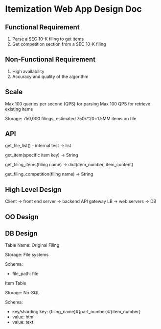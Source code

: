 # Itemization Web App Design Doc

## Functional Requirement
1. Parse a SEC 10-K filing to get items
2. Get competition section from a SEC 10-K filing


## Non-Functional Requirement
1. High availability
2. Accuracy and quality of the algorithm

## Scale
Max 100 queries per second (QPS) for parsing
Max 100 QPS for retrieve existing items

Storage: 750,000 filings, estimated 750k*20=1.5MM items on file

## API

get_file_list() - internal test -> list

get_item(specific item key) -> String

get_filing_items(filing name) -> dict(item_number, item_content)

get_filing_competition(filing name) -> String


## High Level Design

Client -> front end server -> backend API gateway LB -> web servers -> DB


## OO Design



## DB Design

Table Name: Original Filing 

Storage: File systems

Schema:
- file_path: file


Item Table

Storage: No-SQL

Schema:
- key/sharding key: {filing_name}#{part_number}#{item_number}
- value: html
- value: text
